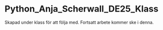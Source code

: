 # Python_Anja_Scherwall_DE25_Klass
Skapad under klass för att följa med. Fortsatt arbete kommer ske i denna.
